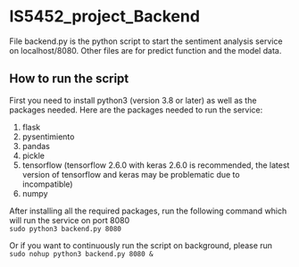 # IS5452_project_Backend
File backend.py is the python script to start the sentiment analysis service on localhost/8080. 
Other files are for predict function and the model data.  
## How to run the script  
First you need to install python3 (version 3.8 or later) as well as the packages needed.
Here are the packages needed to run the service:
1. flask
2. pysentimiento
3. pandas
4. pickle
5. tensorflow (tensorflow 2.6.0 with keras 2.6.0 is recommended, the latest version of tensorflow and keras may be problematic due to incompatible)
6. numpy  

After installing all the required packages, run the following command which will run the service on port 8080  
`sudo python3 backend.py 8080`   

Or if you want to continuously run the script on background, please run  
`sudo nohup python3 backend.py 8080 &` 
